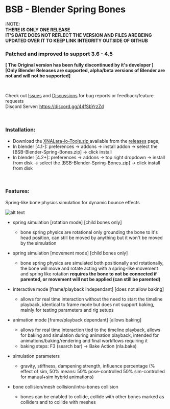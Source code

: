 # BSB - Blender Spring Bones

ℹ️NOTE: <br>
**THERE IS ONLY ONE RELEASE <br>
IT'S DATE DOES NOT REFLECT THE VERSION AND FILES ARE BEING UPDATED OVER IT TO KEEP LINK INTEGRITY OUTSIDE OF GITHUB**


### Patched and improved to support 3.6 - 4.5 <br>
**[ The Original version has been fully discontinued by it's developer ]** <br>
**[Only Blender Releases are supported, alpha/beta versions of Blender are not and will not be supported]**

<br>

Check out [Issues](https://github.com/Valerie-Bosco/BSB-Blender-Spring-Bones/issues) and [Discussions](https://github.com/Valerie-Bosco/BSB-Blender-Spring-Bones/discussions) for bug reports or feedback/feature requests <br>
Discord Server: https://discord.gg/44fSbYrzZd

<br>

### Installation:
- Download the [XNALara-io-Tools.zip ](https://github.com/Valerie-Bosco/BSB-Blender-Spring-Bones/releases/download/main_branch_latest/BSB-Blender-Spring-Bones.zip) available from the [releases](https://github.com/Valerie-Bosco/BSB-Blender-Spring-Bones/releases/tag/main_branch_latest) page, 
- In blender [4.1-]: preferences -> addons -> install addon -> select the [BSB-Blender-Spring-Bones.zip] -> click install 
- In blender [4.2+]: preferences -> addons -> top right dropdown -> install from disk -> select the [BSB-Blender-Spring-Bones.zip] -> click install from disk

<br>

### Features:
Spring-like bone physics simulation for dynamic bounce effects

![alt text](https://github.com/artellblender/springbones/blob/master/bbones_chain.gif)

- spring simulation [rotation mode] [child bones only]
  - bone spring physics are rotational only grounding the bone to it's head position, can still be moved by anything but it won't be moved by the simulation

- spring simulation [movement mode] [child bones only]
  - bone spring physics are simulated both positionally and rotationally, the bone will move and rotate acting with a spring-like movement and spring like rotation **requires the bone to not be connected if parented, or movement will not be applied (can still be parented)**

- interactive mode [frame/playback independant] [does not allow baking]
  - allows for real time interaction without the need to start the timeline playback, identical to frame mode but does not support baking, mainly for testing parameters and rig setups
 
- animation mode [frame/playback dependant] [allows baking]
  - allows for real time interaction tied to the timeline playback, allows for baking and simulation during animation playback, intended for animations/baking/rendering and final workflows requiring it
  - baking steps: F3 (search bar) -> Bake Action (nla.bake)

- simulation parameters
  - gravity, stiffness, dampening strength, influence percentage (% effect of sim, 50% means: 50% pose-controlled 50% sim-controlled for manual+sim hybrid animations)

- bone collision/mesh collision/intra-bones collision
    - bones can be enabled to collide, collide with other bones marked as colliders and to collide with meshes
